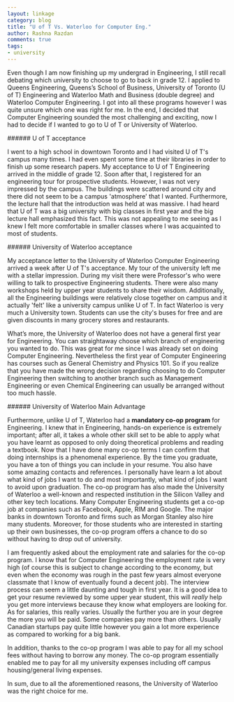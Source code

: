 ```yaml
---
layout: linkage
category: blog
title: "U of T Vs. Waterloo for Computer Eng."
author: Rashna Razdan
comments: true
tags:
- university
---
```


<p>Even though I am now finishing up my undergrad in Engineering, I still recall debating which university to choose to go to back in grade 12. I applied to Queens Engineering, Queens’s School of Business, University of Toronto (U of T) Engineering and Waterloo Math and Business (double degree) and Waterloo Computer Engineering. I got into all these programs however I was quite unsure which one was right for me. In the end, I decided that Computer Engineering sounded the most challenging and exciting, now I had to decide if I wanted to go to U of T or University of Waterloo.</p>
###### U of T acceptance
<p>I went to a high school in downtown Toronto and I had visited U of T's campus many times. I had even spent some time at their libraries in order to finish up some research papers. My acceptance to U of T Engineering arrived in the middle of grade 12. Soon after that, I registered for an engineering tour for prospective students. However, I was not very impressed by the campus. The buildings were scattered around city and there did not seem to be a campus 'atmosphere' that I wanted. Furthermore, the lecture hall that the introduction was held at was massive. I had heard that U of T was a big university with big classes in first year and the big lecture hall emphasized this fact. This was not appealing to me seeing as I knew I felt more comfortable in smaller classes where I was acquainted to most of students.</p>
###### University of Waterloo acceptance
<p>My acceptance letter to the University of Waterloo Computer Engineering arrived a week after U of T's acceptance. My tour of the university left me with a stellar impression. During my visit there were Professor's who were willing to talk to prospective Engineering students. There were also many workshops held by upper year students to share their wisdom. Additionally, all the Engineering buildings were relatively close together on campus and it actually 'felt' like a university campus unlike U of T. In fact Waterloo is very much a University town. Students can use the city's buses for free and are given discounts in many grocery stores and restaurants.</p>   
<p>What’s more, the University of Waterloo does not have a general first year for Engineering. You can straightaway choose which branch of engineering you wanted to do. This was great for me since I was already set on doing Computer Engineering. Nevertheless the first year of Computer Engineering has courses such as General Chemistry and Physics 101. So if you realize that you have made the wrong decision regarding choosing to do Computer Engineering then switching to another branch such as Management Engineering or even Chemical Engineering can usually be arranged without too much hassle.</p>
###### University of Waterloo Main Advantage
<p>Furthermore, unlike U of T, Waterloo had a <b>mandatory co-op program</b> for Engineering. I knew that in Engineering, hands-on experience is extremely important; after all, it takes a whole other skill set to be able to apply what you have learnt as opposed to only doing theoretical problems and reading a textbook. Now that I have done many co-op terms I can confirm that doing internships is a phenomenal experience. By the time you graduate, you have a ton of things you can include in your resume. You also have some amazing contacts and references. I personally have learn a lot about what kind of jobs I want to do and most importantly, what kind of jobs I want to avoid upon graduation. The co-op program has also made the University of Waterloo a well-known and respected institution in the Silicon Valley and other key tech locations. Many Computer Engineering students get a co-op job at companies such as Facebook, Apple, RIM and Google. The major banks in downtown Toronto and firms such as Morgan Stanley also hire many students. Moreover, for those students who are interested in starting up their own businesses, the co-op program offers a chance to do so without having to drop out of university.</p>
<p>I am frequently asked about the employment rate and salaries for the co-op program. I know that for Computer Engineering the employment rate is very high (of course this is subject to change according to the economy, but even when the economy was rough in the past few years almost everyone classmate that I know of eventually found a decent job). The interview process can seem a little daunting and tough in first year. It is a good idea to get your resume reviewed by some upper year student, this will <i>really</i> help you get more interviews because they know what employers are looking for. As for salaries, this really varies. Usually the further you are in your degree the more you will be paid. Some companies pay more than others. Usually Canadian startups pay quite little however you gain a lot more experience as compared to working for a big bank.</p>

<p>In addition, thanks to the co-op program I was able to pay for all my school fees without having to borrow any money. The co-op program essentially enabled me to pay for all my university expenses including off campus housing/general living expenses.</p>
<p>In sum, due to all the aforementioned reasons, the University of Waterloo was the right choice for me.</p> 




